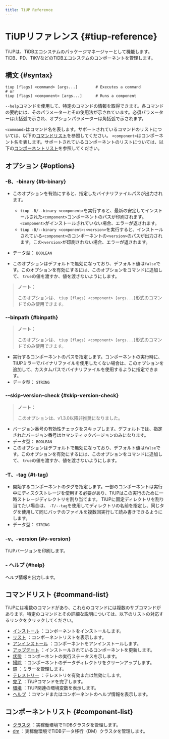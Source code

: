 ```yaml
---
title: TiUP Reference
---
```


# TiUPリファレンス {#tiup-reference}

TiUPは、TiDBエコシステムのパッケージマネージャーとして機能します。 TiDB、PD、TiKVなどのTiDBエコシステムのコンポーネントを管理します。

## 構文 {#syntax}

```shell
tiup [flags] <command> [args...]        # Executes a command
# or
tiup [flags] <component> [args...]      # Runs a component
```

`--help`コマンドを使用して、特定のコマンドの情報を取得できます。各コマンドの要約には、そのパラメーターとその使用法が示されています。必須パラメーターは山括弧で示され、オプションパラメーターは角括弧で示されます。

`<command>`はコマンド名を表します。サポートされているコマンドのリストについては、以下の[コマンドリスト](#command-list)を参照してください。 `<component>`はコンポーネント名を表します。サポートされているコンポーネントのリストについては、以下の[コンポーネントリスト](#component-list)を参照してください。

## オプション {#options}

### -B、-binary {#b-binary}

-   このオプションを有効にすると、指定したバイナリファイルパスが出力されます。

    -   `tiup -B/--binary <component>`を実行すると、最新の安定してインストールされた`<component>`コンポーネントのパスが印刷されます。 `<component>`がインストールされていない場合、エラーが返されます。
    -   `tiup -B/--binary <component>:<version>`を実行すると、インストールされている`<component>`のコンポーネントの`<version>`のパスが出力されます。この`<version>`が印刷されない場合、エラーが返されます。

-   データ型： `BOOLEAN`

-   このオプションはデフォルトで無効になっており、デフォルト値は`false`です。このオプションを有効にするには、このオプションをコマンドに追加して、 `true`の値を渡すか、値を渡さないようにします。

> **ノート：**
>
> このオプションは、 `tiup [flags] <component> [args...]`形式のコマンドでのみ使用できます。

### --binpath {#binpath}

> **ノート：**
>
> このオプションは、 `tiup [flags] <component> [args...]`形式のコマンドでのみ使用できます。

-   実行するコンポーネントのパスを指定します。コンポーネントの実行時に、TiUPミラーでバイナリファイルを使用したくない場合は、このオプションを追加して、カスタムパスでバイナリファイルを使用するように指定できます。
-   データ型： `STRING`

### --skip-version-check {#skip-version-check}

> **ノート：**
>
> このオプションは、v1.3.0以降非推奨になりました。

-   バージョン番号の有効性チェックをスキップします。デフォルトでは、指定されたバージョン番号はセマンティックバージョンのみになります。
-   データ型： `BOOLEAN`
-   このオプションはデフォルトで無効になっており、デフォルト値は`false`です。このオプションを有効にするには、このオプションをコマンドに追加して、 `true`の値を渡すか、値を渡さないようにします。

### -T、-tag {#t-tag}

-   開始するコンポーネントのタグを指定します。一部のコンポーネントは実行中にディスクストレージを使用する必要があり、TiUPはこの実行のために一時ストレージディレクトリを割り当てます。 TiUPに固定ディレクトリを割り当てたい場合は、 `-T/--tag`を使用してディレクトリの名前を指定し、同じタグを使用して同じバッチのファイルを複数回実行して読み書きできるようにします。
-   データ型： `STRING`

### -v、-version {#v-version}

TiUPバージョンを印刷します。

### - ヘルプ {#help}

ヘルプ情報を出力します。

## コマンドリスト {#command-list}

TiUPには複数のコマンドがあり、これらのコマンドには複数のサブコマンドがあります。特定のコマンドとその詳細な説明については、以下のリストの対応するリンクをクリックしてください。

-   [インストール](/tiup/tiup-command-install.md) ：コンポーネントをインストールします。
-   [リスト](/tiup/tiup-command-list.md) ：コンポーネントリストを表示します。
-   [アンインストール](/tiup/tiup-command-uninstall.md) ：コンポーネントをアンインストールします。
-   [アップデート](/tiup/tiup-command-update.md) ：インストールされているコンポーネントを更新します。
-   [状態](/tiup/tiup-command-status.md) ：コンポーネントの実行ステータスを示します。
-   [掃除](/tiup/tiup-command-clean.md) ：コンポーネントのデータディレクトリをクリーンアップします。
-   [鏡](/tiup/tiup-command-mirror.md) ：ミラーを管理します。
-   [テレメトリー](/tiup/tiup-command-telemetry.md) ：テレメトリを有効または無効にします。
-   [完了](/tiup/tiup-command-completion.md) ：TiUPコマンドを完了します。
-   [環境](/tiup/tiup-command-env.md) ：TiUP関連の環境変数を表示します。
-   [ヘルプ](/tiup/tiup-command-help.md) ：コマンドまたはコンポーネントのヘルプ情報を表示します。

## コンポーネントリスト {#component-list}

-   [クラスタ](/tiup/tiup-component-cluster.md) ：実稼働環境でTiDBクラスタを管理します。
-   [dm](/tiup/tiup-component-dm.md) ：実稼働環境でTiDBデータ移行（DM）クラスタを管理します。
